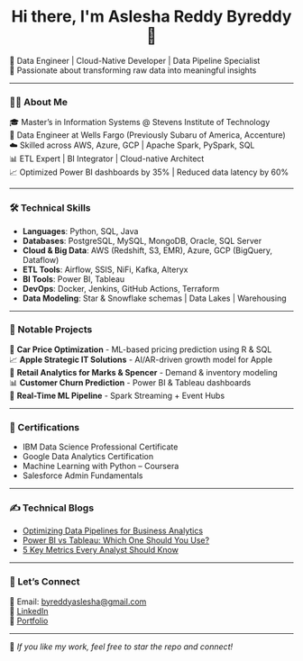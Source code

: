 <h1 align="center">Hi there, I'm Aslesha Reddy Byreddy 👋</h1>

🔧 Data Engineer | Cloud-Native Developer | Data Pipeline Specialist  
🚀 Passionate about transforming raw data into meaningful insights  

---

### 👩‍💻 About Me
🎓 Master’s in Information Systems @ Stevens Institute of Technology  
🏢 Data Engineer at Wells Fargo (Previously Subaru of America, Accenture)  
☁️ Skilled across AWS, Azure, GCP | Apache Spark, PySpark, SQL  
📊 ETL Expert | BI Integrator | Cloud-native Architect  
📈 Optimized Power BI dashboards by 35% | Reduced data latency by 60%  

---

### 🛠 Technical Skills

- **Languages**: Python, SQL, Java  
- **Databases**: PostgreSQL, MySQL, MongoDB, Oracle, SQL Server  
- **Cloud & Big Data**: AWS (Redshift, S3, EMR), Azure, GCP (BigQuery, Dataflow)  
- **ETL Tools**: Airflow, SSIS, NiFi, Kafka, Alteryx  
- **BI Tools**: Power BI, Tableau  
- **DevOps**: Docker, Jenkins, GitHub Actions, Terraform  
- **Data Modeling**: Star & Snowflake schemas | Data Lakes | Warehousing  

---

### 📂 Notable Projects
🚗 **Car Price Optimization** - ML-based pricing prediction using R & SQL  
📈 **Apple Strategic IT Solutions** - AI/AR-driven growth model for Apple  
🏬 **Retail Analytics for Marks & Spencer** - Demand & inventory modeling  
📊 **Customer Churn Prediction** - Power BI & Tableau dashboards  
🧠 **Real-Time ML Pipeline** - Spark Streaming + Event Hubs

---

### 🏅 Certifications
- IBM Data Science Professional Certificate  
- Google Data Analytics Certification  
- Machine Learning with Python – Coursera  
- Salesforce Admin Fundamentals  

---

### ✍️ Technical Blogs
- [Optimizing Data Pipelines for Business Analytics](#)  
- [Power BI vs Tableau: Which One Should You Use?](#)  
- [5 Key Metrics Every Analyst Should Know](#)  

---

### 🔗 Let’s Connect
📧 Email: byreddyaslesha@gmail.com  
💼 [LinkedIn](https://www.linkedin.com/in/aslesha-reddy-b-2k1124)  
📁 [Portfolio](https://bold.pro/my/asleshareddy-byreddy-250307141633)

---

🌟 _If you like my work, feel free to star the repo and connect!_
